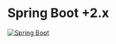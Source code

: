 # Spring Boot +2.x
[![Spring Boot][spring-boot]][spring-boot-url]




[spring-boot]: https://img.shields.io/badge/spring--boot-%3E%202.X-green.svg
[spring-boot-url]: https://spring.io/projects/spring-boot
